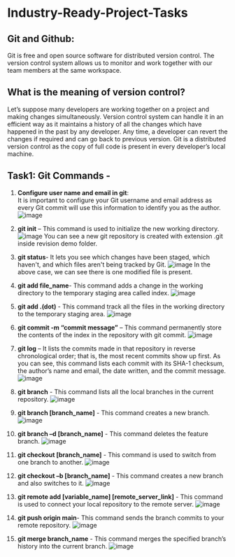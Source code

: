 # Industry-Ready-Project-Tasks
## Git and Github: 
Git is free and open source software for distributed version control. The version control system allows us to monitor and work together with our team members at the same workspace.

## What is the meaning of version control?
Let’s suppose many developers are working together on a project and making changes simultaneously. Version control system can handle it in an efficient way as it maintains a history of all the changes which have happened in the past by any developer. Any time, a developer can revert the changes if required and can go back to previous version. Git is a distributed version control as the copy of full code is present in every developer’s local machine.

## Task1: Git Commands -

1)	**Configure user name and email in git**:  
It is important to configure your Git username and email address as every Git commit will use this information to identify you as the author.
![image](https://user-images.githubusercontent.com/106585670/194236051-478aabf2-52fe-4929-a922-bcf83ba0bb1b.png)

2)	**git init** – This command is used to initialize the new working directory. 
![image](https://user-images.githubusercontent.com/106585670/194236099-c76201a5-cfa1-4226-aabe-265838bf217f.png)
  You can see a new git repository is created with extension .git inside revision demo folder.

3)	**git status**- It lets you see which changes have been staged, which haven't, and which files aren't being tracked by Git.
![image](https://user-images.githubusercontent.com/106585670/194236148-6c135685-552a-43cb-b02e-0bf76af71d48.png)
   In the above case, we can see there is one modified file is present.

4)	**git add file_name**- This command adds a change in the working directory to the temporary staging area called index.
![image](https://user-images.githubusercontent.com/106585670/194236181-fc1f64c9-1e2d-40c9-9bfd-218b8b499e54.png)
 

5)	**git add .(dot)** - This command track all the files in the working directory to the temporary staging area.
 ![image](https://user-images.githubusercontent.com/106585670/194236234-c372a852-4963-495a-b7ac-23d93335b1c3.png)

6)	**git commit -m “commit message”** – This command permanently store the contents of the index in the repository with git commit.
![image](https://user-images.githubusercontent.com/106585670/194236276-fee89699-1dec-494c-9393-5db48f76fd44.png)
 

7)	**git log** – It lists the commits made in that repository in reverse chronological order; that is, the most recent commits show up first. As you can see, this command lists each commit with its SHA-1 checksum, the author’s name and email, the date written, and the commit message.  
![image](https://user-images.githubusercontent.com/106585670/194236304-d8a74e75-d1ae-4048-a823-a8f7fd29fc6c.png)

8)	**git branch** - This command lists all the local branches in the current repository.
![image](https://user-images.githubusercontent.com/106585670/194236329-fdf3de82-dc5b-4b0f-af25-ace202050ab7.png)

 

9)	**git branch [branch_name]** - This command creates a new branch.
![image](https://user-images.githubusercontent.com/106585670/194236363-3901a0a2-78bc-4072-a3b0-bbbd1f99aba6.png)

 

10)	**git branch –d [branch_name]** - This command deletes the feature branch.
![image](https://user-images.githubusercontent.com/106585670/194236390-6e63e5b1-b5cb-41a8-985c-36028c627096.png)

 

11)	 **git checkout [branch_name]** - This command is used to switch from one branch to another.
![image](https://user-images.githubusercontent.com/106585670/194236427-4f11b3a9-2138-4165-ba40-683ce40eef30.png)
 

12)	**git checkout –b [branch_name]** - This command creates a new branch and also switches to it.
![image](https://user-images.githubusercontent.com/106585670/194236459-e02131e9-5729-43f7-903f-e354e3c42307.png)
 

13)	 **git remote add [variable_name] [remote_server_link]** - This command is used to connect your local repository to the remote server.
![image](https://user-images.githubusercontent.com/106585670/194236503-cec54287-5ffd-41e2-befc-375951c43bf8.png)

 

14)	**git push origin main**- This command sends the branch commits to your remote repository.
![image](https://user-images.githubusercontent.com/106585670/194236544-85a13485-d21e-4f7f-bd8e-95ea224ce5e3.png)
 

15)	 **git merge branch_name** - This command merges the specified branch’s history into the current branch.
![image](https://user-images.githubusercontent.com/106585670/194236588-b36aafae-83d7-4afb-9ee6-42dd2345e6f8.png)
 
